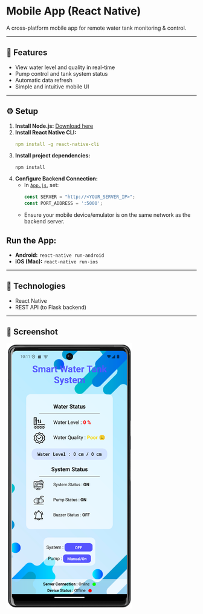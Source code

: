 # Mobile App (React Native)

A cross-platform mobile app for remote water tank monitoring & control.

---

## 📱 Features

- View water level and quality in real-time
- Pump control and tank system status
- Automatic data refresh
- Simple and intuitive mobile UI

---

## ⚙️ Setup

1. **Install Node.js:** [Download here](https://nodejs.org/)
2. **Install React Native CLI:**
    ```yaml
    npm install -g react-native-cli
    ```
3. **Install project dependencies:**
    ```
    npm install
    ```
4. **Configure Backend Connection:**
   - In [`App.js`](./ArduinoApp/App.js), set:
     ```js
     const SERVER = "http://<YOUR_SERVER_IP>";
     const PORT_ADDRESS = ':5000';
     ```
   - Ensure your mobile device/emulator is on the same network as the backend server.


## **Run the App:**
- **Android:** `react-native run-android`
- **iOS (Mac):** `react-native run-ios`

---

## 🧩 Technologies

- React Native
- REST API (to Flask backend)

---

## 📸 Screenshot

<img src="../README src/app.png" style="max-height:700px">
